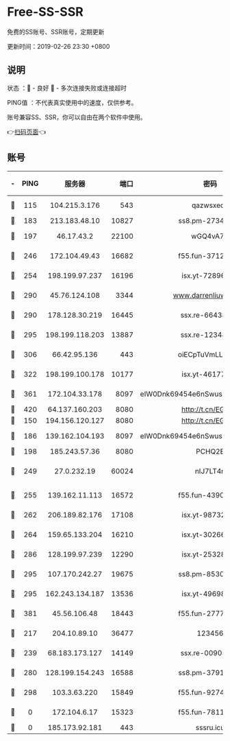 # Free-SS-SSR

免费的SS账号、SSR账号，定期更新

更新时间：2019-02-26 23:30 +0800

## 说明

状态     ：🙂 - 良好 🙁 - 多次连接失败或连接超时

PING值   ：不代表真实使用中的速度，仅供参考。

账号兼容SS、SSR，你可以自由在两个软件中使用。

👉[扫码页面](https://liesauer.github.io/free-ss-ssr.github.io/)👈

## 账号

|-|PING|服务器|端口|密码|加密方式|区域|
|:----:|:----:|:-----:|-----:|:----:|:----:|:----:|
|🙂|115|104.215.3.176|543|qazwsxedc|aes-256-gcm|JP|
|🙂|183|213.183.48.10|10827|ss8.pm-27345710|rc4-md5|RU|
|🙂|197|46.17.43.2|22100|wGQ4vA7D|aes-256-gcm|RU|
|🙂|246|172.104.49.43|16682|f55.fun-37126498|aes-256-cfb|SG|
|🙂|254|198.199.97.237|16196|isx.yt-72896102|aes-256-cfb|US|
|🙂|290|45.76.124.108|3344|www.darrenliuwei.com|aes-256-cfb|AU|
|🙂|290|178.128.30.219|16445|ssx.re-66438598|aes-256-cfb|SG|
|🙂|295|198.199.118.203|13887|ssx.re-12348828|aes-256-cfb|US|
|🙂|306|66.42.95.136|443|oiECpTuVmLLxk4Ts|aes-256-cfb|US|
|🙂|322|198.199.100.178|10177|isx.yt-46177591|aes-256-cfb|US|
|🙂|361|172.104.33.178|8097|eIW0Dnk69454e6nSwuspv9DmS201tQ0D|aes-256-cfb|SG|
|🙂|420|64.137.160.203|8080|http://t.cn/EGJIyrl|rc4-md5|CA|
|🙂|150|194.156.120.127|8080|http://t.cn/EGJIyrl|rc4-md5|RU|
|🙂|186|139.162.104.193|8097|eIW0Dnk69454e6nSwuspv9DmS201tQ0D|aes-256-cfb|JP|
|🙂|198|185.243.57.36|8080|PCHQ2E|rc4-md5|US|
|🙂|249|27.0.232.19|60024|nIJ7LT4n|xchacha20-ietf-poly1305|HK|
|🙂|255|139.162.11.113|16572|f55.fun-43900311|aes-256-cfb|SG|
|🙂|262|206.189.82.176|17108|isx.yt-98732085|aes-256-cfb|SG|
|🙂|264|159.65.133.204|16210|isx.yt-30266739|aes-256-cfb|SG|
|🙂|286|128.199.97.239|12290|isx.yt-25328979|aes-256-cfb|SG|
|🙂|295|107.170.242.27|19675|ss8.pm-85305168|aes-256-cfb|US|
|🙂|295|162.243.134.187|13536|isx.yt-49698511|aes-256-cfb|US|
|🙂|381|45.56.106.48|18443|f55.fun-27772788|aes-256-cfb|US|
|🙁|217|204.10.89.10|36477|123456|aes-256-cfb|US|
|🙁|239|68.183.173.127|14149|ssx.re-00905761|aes-256-cfb|US|
|🙁|280|128.199.154.243|16588|ss8.pm-37919199|aes-256-cfb|SG|
|🙁|298|103.3.63.220|15849|f55.fun-92746572|aes-256-cfb|SG|
|🙁|0|172.104.6.17|15323|f55.fun-78116806|aes-256-cfb|US|
|🙁|0|185.173.92.181|443|sssru.icu|rc4-md5|RU|
